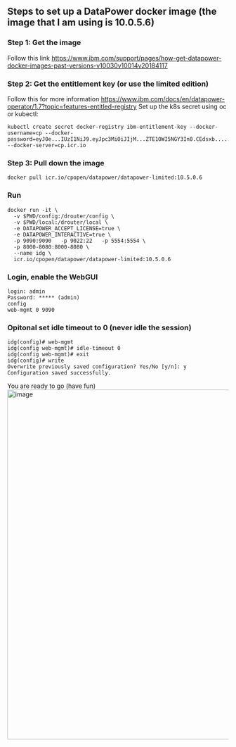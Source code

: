 ## Steps to set up a DataPower docker image (the image that I am using is 10.0.5.6)

### Step 1: Get the image
Follow this link https://www.ibm.com/support/pages/how-get-datapower-docker-images-past-versions-v10030v10014v20184117

### Step 2: Get the entitlement key (or use the limited edition)
Follow this for more information https://www.ibm.com/docs/en/datapower-operator/1.7?topic=features-entitled-registry
Set up the k8s secret using oc or kubectl:
```
kubectl create secret docker-registry ibm-entitlement-key --docker-username=cp --docker-password=eyJ0e...IUzI1NiJ9.eyJpc3MiOiJIjM...ZTE1OWI5NGY3In0.CEdsxb.....whP9A --docker-server=cp.icr.io
```
### Step 3: Pull down the image
```
docker pull icr.io/cpopen/datapower/datapower-limited:10.5.0.6
```

### Run
```
docker run -it \
  -v $PWD/config:/drouter/config \
  -v $PWD/local:/drouter/local \
  -e DATAPOWER_ACCEPT_LICENSE=true \
  -e DATAPOWER_INTERACTIVE=true \
  -p 9090:9090   -p 9022:22   -p 5554:5554 \
  -p 8000-8080:8000-8080 \
  --name idg \
  icr.io/cpopen/datapower/datapower-limited:10.5.0.6
```

### Login, enable the WebGUI
```
login: admin
Password: ***** (admin)
config
web-mgmt 0 9090
```

### Opitonal set idle timeout to 0 (never idle the session)
```
idg(config)# web-mgmt
idg(config web-mgmt)# idle-timeout 0
idg(config web-mgmt)# exit
idg(config)# write
Overwrite previously saved configuration? Yes/No [y/n]: y
Configuration saved successfully.
```

You are ready to go (have fun)
<img width="795" alt="image" src="https://github.com/shiup/howto/assets/24717424/581bee11-0b0f-42f7-a62f-9fcc5816da90">


